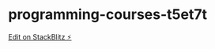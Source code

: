 # programming-courses-t5et7t

[Edit on StackBlitz ⚡️](https://stackblitz.com/edit/programming-courses-t5et7t)